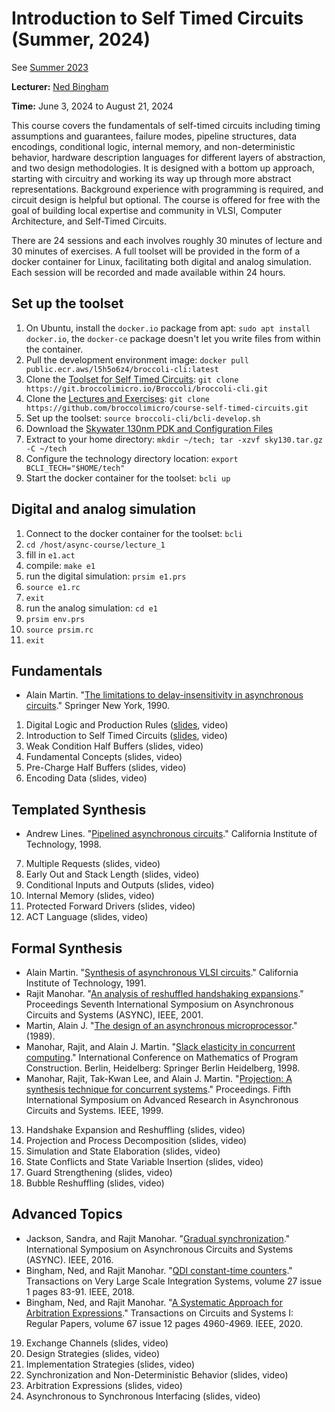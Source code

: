 # Introduction to Self Timed Circuits (Summer, 2024)
See [Summer 2023](https://github.com/broccolimicro/course-self-timed-circuits/tree/summer-2023)

**Lecturer:** [Ned Bingham](https://www.nedbingham.com/index.py)

**Time:** June 3, 2024 to August 21, 2024

This course covers the fundamentals of self-timed circuits including timing assumptions and guarantees, failure modes, pipeline structures, data encodings, conditional logic, internal memory, and non-deterministic behavior, hardware description languages for different layers of abstraction, and two design methodologies. It is designed with a bottom up approach, starting with circuitry and working its way up through more abstract representations. Background experience with programming is required, and circuit design is helpful but optional. The course is offered for free with the goal of building local expertise and community in VLSI, Computer Architecture, and Self-Timed Circuits.

There are 24 sessions and each involves roughly 30 minutes of lecture and 30 minutes of exercises. A full toolset will be provided in the form of a docker container for Linux, facilitating both digital and analog simulation. Each session will be recorded and made available within 24 hours.

## Set up the toolset
1. On Ubuntu, install the `docker.io` package from apt: `sudo apt install docker.io`, the `docker-ce` package doesn't let you write files from within the container.
2. Pull the development environment image: `docker pull public.ecr.aws/l5h5o6z4/broccoli-cli:latest`
3. Clone the [Toolset for Self Timed Circuits](https://git.broccolimicro.io/Broccoli/broccoli-cli.git): `git clone https://git.broccolimicro.io/Broccoli/broccoli-cli.git`
4. Clone the [Lectures and Exercises](https://github.com/broccolimicro/course-self-timed-circuits.git): `git clone https://github.com/broccolimicro/course-self-timed-circuits.git`
5. Set up the toolset: `source broccoli-cli/bcli-develop.sh`
6. Download the [Skywater 130nm PDK and Configuration Files](https://broccoli-hosting.s3.us-east-2.amazonaws.com/sky130.tar.gz)
7. Extract to your home directory: `mkdir ~/tech; tar -xzvf sky130.tar.gz -C ~/tech`
8. Configure the technology directory location: `export BCLI_TECH="$HOME/tech"`
9. Start the docker container for the toolset: `bcli up`

## Digital and analog simulation
1. Connect to the docker container for the toolset: `bcli`
2. `cd /host/async-course/lecture_1`
3. fill in `e1.act`
4. compile: `make e1`
5. run the digital simulation: `prsim e1.prs`
6. `source e1.rc`
7. `exit`
8. run the analog simulation: `cd e1`
9. `prsim env.prs`
10. `source prsim.rc`
11. `exit`

## Fundamentals
* Alain Martin. "[The limitations to delay-insensitivity in asynchronous circuits](https://apps.dtic.mil/sti/pdfs/ADA447737.pdf)." Springer New York, 1990.

1. Digital Logic and Production Rules ([slides](https://docs.google.com/presentation/d/1cLKMn4uYdLjXH_-CSFSHtB_IwZgCw5KPNmtQ7OIhKKQ/edit?usp=sharing), video)
2. Introduction to Self Timed Circuits ([slides](https://docs.google.com/presentation/d/1OzqIr0iPFxu5Yyru-aGmRNN8m_EwbITPKqGwrZ-rIzQ/edit?usp=sharing), video)
3. Weak Condition Half Buffers (slides, video)
4. Fundamental Concepts (slides, video)
5. Pre-Charge Half Buffers (slides, video)
6. Encoding Data (slides, video)

## Templated Synthesis
* Andrew Lines. "[Pipelined asynchronous circuits](https://authors.library.caltech.edu/26834/5/CSTR1998.pdf)." California Institute of Technology, 1998.

7. Multiple Requests (slides, video)
8. Early Out and Stack Length (slides, video)
9. Conditional Inputs and Outputs (slides, video)
10. Internal Memory (slides, video)
11. Protected Forward Drivers (slides, video)
12. ACT Language (slides, video)

## Formal Synthesis
* Alain Martin. "[Synthesis of asynchronous VLSI circuits](https://authors.library.caltech.edu/26746/2/postscript.pdf)." California Institute of Technology, 1991.
* Rajit Manohar. "[An analysis of reshuffled handshaking expansions](https://csl.yale.edu/~rajit/ps/2phase.pdf)." Proceedings Seventh International Symposium on Asynchronous Circuits and Systems (ASYNC), IEEE, 2001.
* Martin, Alain J. "[The design of an asynchronous microprocessor](https://authors.library.caltech.edu/26709/2/postscript.pdf)." (1989).
* Manohar, Rajit, and Alain J. Martin. "[Slack elasticity in concurrent computing](https://csl.yale.edu/~rajit/ps/mpc98.pdf)." International Conference on Mathematics of Program Construction. Berlin, Heidelberg: Springer Berlin Heidelberg, 1998.
* Manohar, Rajit, Tak-Kwan Lee, and Alain J. Martin. "[Projection: A synthesis technique for concurrent systems](https://csl.yale.edu/~rajit/ps/proj.pdf)." Proceedings. Fifth International Symposium on Advanced Research in Asynchronous Circuits and Systems. IEEE, 1999.

13. Handshake Expansion and Reshuffling (slides, video)
14. Projection and Process Decomposition (slides, video)
15. Simulation and State Elaboration (slides, video)
16. State Conflicts and State Variable Insertion (slides, video)
17. Guard Strengthening (slides, video)
18. Bubble Reshuffling (slides, video)

## Advanced Topics
* Jackson, Sandra, and Rajit Manohar. "[Gradual synchronization](https://csl.yale.edu/~rajit/ps/gsync.pdf)." International Symposium on Asynchronous Circuits and Systems (ASYNC). IEEE, 2016.
* Bingham, Ned, and Rajit Manohar. "[QDI constant-time counters](https://www.nedbingham.com/papers/counter/QDI%20Constant%20Time%20Counters.pdf)." Transactions on Very Large Scale Integration Systems, volume 27 issue 1 pages 83-91. IEEE, 2018.
* Bingham, Ned, and Rajit Manohar. "[A Systematic Approach for Arbitration Expressions](https://nedbingham.com/papers/arbiters/A%20Systematic%20Approach%20for%20Arbitration%20Expressions.pdf)." Transactions on Circuits and Systems I: Regular Papers, volume 67 issue 12 pages 4960-4969. IEEE, 2020.

19. Exchange Channels (slides, video)
20. Design Strategies (slides, video)
21. Implementation Strategies (slides, video)
22. Synchronization and Non-Deterministic Behavior (slides, video)
23. Arbitration Expressions (slides, video)
24. Asynchronous to Synchronous Interfacing (slides, video)
